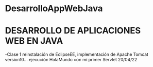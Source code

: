 # DesarrolloAppWebJava
# DESARROLLO DE APLICACIONES WEB EN JAVA

-Clase 1 reinstalación de EclipseEE, implementación de Apache Tomcat version10... ejecución HolaMundo con mi primer Servlet 20/04/22
